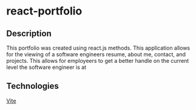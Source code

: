 # react-portfolio

## Description
This portfolio was created using react.js methods. This application allows for the viewing of a software engineers resume, about me, contact, and projects. This allows for employeers to get a better handle on the current level the software engineer is at 

## Technologies

[Vite](https://vitejs.dev/)
